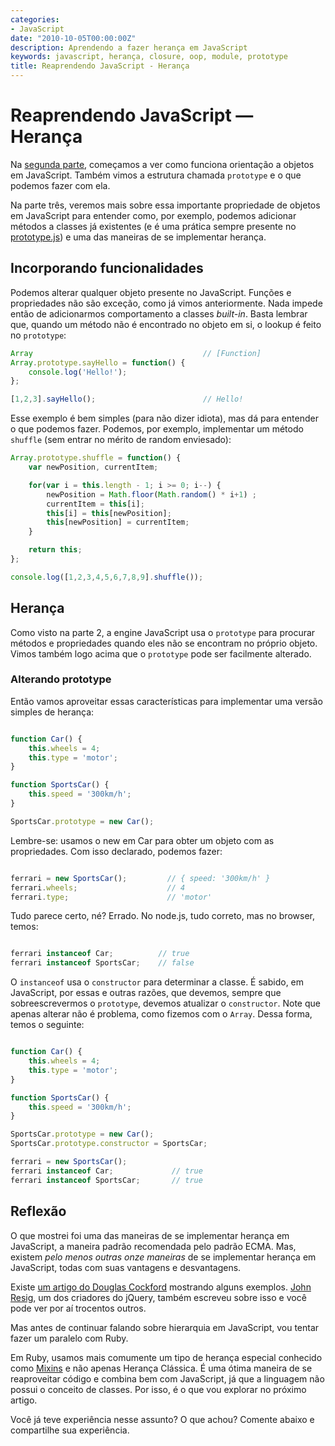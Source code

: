 ```yaml
---
categories:
- JavaScript
date: "2010-10-05T00:00:00Z"
description: Aprendendo a fazer herança em JavaScript
keywords: javascript, herança, closure, oop, module, prototype
title: Reaprendendo JavaScript - Herança
---
```


# Reaprendendo JavaScript &mdash; Herança

Na [segunda parte](/JavaScript/reaprendendo-javascript-parte-2), começamos
a ver como funciona orientação a objetos em JavaScript. Também vimos a estrutura
chamada `prototype` e o que podemos fazer com ela.

Na parte três, veremos mais sobre essa importante propriedade de
objetos em JavaScript para entender como, por exemplo, podemos adicionar
métodos a classes já existentes (e é uma prática sempre presente
no [prototype.js](http://wwww.prototypejs.org)) e uma das maneiras de se
implementar herança.

## Incorporando funcionalidades

Podemos alterar qualquer objeto presente no JavaScript. Funções e
propriedades não são exceção, como já vimos anteriormente. Nada
impede então de adicionarmos comportamento a classes <em>built-in</em>.
Basta lembrar que, quando um método não é encontrado no objeto em si,
o lookup é feito no `prototype`:

```js
Array                                      // [Function]
Array.prototype.sayHello = function() {
    console.log('Hello!');
};

[1,2,3].sayHello();                        // Hello!

```

Esse exemplo é bem simples (para não dizer idiota), mas dá para
entender o que podemos fazer. Podemos, por exemplo, implementar
um método `shuffle` (sem entrar no mérito de random
enviesado):

```js
Array.prototype.shuffle = function() {
    var newPosition, currentItem;

    for(var i = this.length - 1; i >= 0; i--) {
        newPosition = Math.floor(Math.random() * i+1) ;
        currentItem = this[i];
        this[i] = this[newPosition];
        this[newPosition] = currentItem;
    }

    return this;
};

console.log([1,2,3,4,5,6,7,8,9].shuffle());
```

## Herança

Como visto na parte 2, a engine JavaScript usa o `prototype` para
procurar métodos e propriedades quando eles não se encontram no próprio objeto.
Vimos também logo acima que o `prototype` pode ser facilmente
alterado.


### Alterando prototype

Então vamos aproveitar essas características para implementar uma
versão simples de herança:

```js

function Car() {
    this.wheels = 4;
    this.type = 'motor';
}

function SportsCar() {
    this.speed = '300km/h';
}

SportsCar.prototype = new Car();

```

Lembre-se: usamos o new em Car para obter um objeto com as propriedades.
Com isso declarado, podemos fazer:


```js

ferrari = new SportsCar();         // { speed: '300km/h' }
ferrari.wheels;                    // 4
ferrari.type;                      // 'motor'

```

Tudo parece certo, né? Errado. No node.js, tudo correto, mas no browser, temos:

```js

ferrari instanceof Car;          // true
ferrari instanceof SportsCar;    // false

```

O `instanceof` usa o `constructor` para determinar
a classe. É sabido, em JavaScript, por essas e outras razões, que
devemos, sempre que sobreescrevermos o `prototype`, devemos
atualizar o `constructor`. Note que apenas
alterar não é problema, como fizemos com o `Array`.
Dessa forma, temos o seguinte:

```js

function Car() {
    this.wheels = 4;
    this.type = 'motor';
}

function SportsCar() {
    this.speed = '300km/h';
}

SportsCar.prototype = new Car();
SportsCar.prototype.constructor = SportsCar;

ferrari = new SportsCar();
ferrari instanceof Car;             // true
ferrari instanceof SportsCar;       // true

```

## Reflexão

O que mostrei foi uma das maneiras de se implementar herança em
JavaScript, a maneira padrão recomendada pelo padrão ECMA. Mas,
existem *pelo menos outras onze maneiras* de se implementar herança em
JavaScript, todas com suas vantagens e desvantagens.

Existe [um artigo do Douglas
Cockford](http://www.crockford.com/javascript/inheritance.html)
mostrando alguns exemplos. [John
Resig](http://ejohn.org/blog/simple-javascript-inheritance/), um dos
criadores do jQuery, também escreveu sobre isso e você pode ver por
aí trocentos outros.

Mas antes de continuar falando sobre hierarquia em JavaScript,
vou tentar fazer um paralelo com Ruby.

Em Ruby, usamos mais comumente um tipo de herança especial conhecido como
[Mixins](http://en.wikipedia.org/wiki/Mixins) e não apenas Herança
Clássica. É uma ótima maneira de se reaproveitar código e combina
bem com JavaScript, já que a linguagem não possui o conceito de classes. Por
isso, é o que vou explorar no próximo artigo.

Você já teve experiência nesse assunto? O que achou? Comente abaixo
e compartilhe sua experiência.
